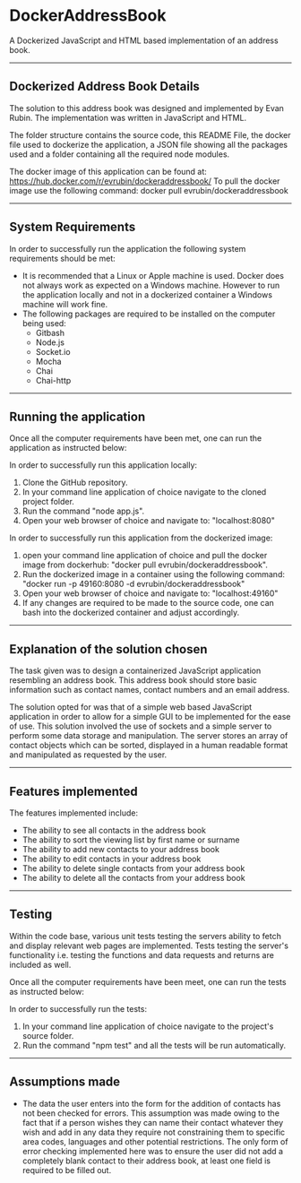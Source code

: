 # DockerAddressBook

A Dockerized JavaScript and HTML based implementation of an address book.

-------------------------------
Dockerized Address Book Details
-------------------------------
The solution to this address book was designed and implemented by Evan Rubin.
The implementation was written in JavaScript and HTML.

The folder structure contains the source code, this README File, the docker file used to dockerize the application, a JSON file showing all the packages used and a folder containing all the required node modules.

The docker image of this application can be found at: https://hub.docker.com/r/evrubin/dockeraddressbook/
To pull the docker image use the following command: docker pull evrubin/dockeraddressbook

------------
System Requirements
------------

In order to successfully run the application the following system requirements should be met:
* It is recommended that a Linux or Apple machine is used. Docker does not always work as expected on a Windows machine. However to run the application locally and not in a dockerized container a Windows machine will work fine.
* The following packages are required to be installed on the computer being used:
  * Gitbash
  * Node.js
  * Socket.io
  * Mocha
  * Chai
  * Chai-http

-----------------------
Running the application
------------------------

Once all the computer requirements have been met, one can run the application as instructed below:

In order to successfully run this application locally:
1. Clone the GitHub repository.
2. In your command line application of choice navigate to the cloned project folder.
3. Run the command "node app.js".
4. Open your web browser of choice and navigate to: "localhost:8080"

In order to successfully run this application from the dockerized image:
1. open your command line application of choice and pull the docker image from dockerhub: "docker pull evrubin/dockeraddressbook".
2. Run the dockerized image in a container using the following command: "docker run -p 49160:8080 -d evrubin/dockeraddressbook"
3. Open your web browser of choice and navigate to: "localhost:49160"
4. If any changes are required to be made to the source code, one can bash into the dockerized container and adjust accordingly.


----------------------------------
Explanation of the solution chosen
----------------------------------
The task given was to design a containerized JavaScript application resembling an address book. This address book should store basic information such as contact names, contact numbers and an email address.

The solution opted for was that of a simple web based JavaScript application in order to allow for a simple GUI to be implemented for the ease of use. This solution involved the use of sockets and a simple server to perform some data storage and manipulation. The server stores an array of contact objects which can be sorted, displayed in a human readable format and manipulated as requested by the user.

--------------------
Features implemented
--------------------

The features implemented include:
- The ability to see all contacts in the address book
- The ability to sort the viewing list by first name or surname
- The ability to add new contacts to your address book
- The ability to edit contacts in your address book
- The ability to delete single contacts from your address book
- The ability to delete all the contacts from your address book

-------------------------
Testing
-------------------------

Within the code base, various unit tests testing the servers ability to fetch and display relevant web pages are implemented. Tests testing the server's functionality i.e. testing the functions and data requests and returns are included as well.

Once all the computer requirements have been meet, one can run the tests as instructed below:

In order to successfully run the tests:
1. In your command line application of choice navigate to the project's source folder.
2. Run the command "npm test" and all the tests will be run automatically.
----------------
Assumptions made
----------------
* The data the user enters into the form for the addition of contacts has not been checked for errors. This assumption was made owing to the fact that if a person wishes they can name their contact whatever they wish and add in any data they require not constraining them to specific area codes, languages and other potential restrictions. The only form of error checking implemented here was to ensure the user did not add a completely blank contact to their address book, at least one field is required to be filled out.
